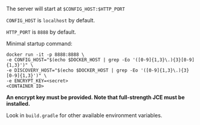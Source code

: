 The server will start at `$CONFIG_HOST:$HTTP_PORT`

`CONFIG_HOST` is `localhost` by default.

`HTTP_PORT` is `8888` by default.

Minimal startup command:
```
docker run -it -p 8888:8888 \
-e CONFIG_HOST="$(echo $DOCKER_HOST | grep -Eo '([0-9]{1,3}\.){3}[0-9]{1,3}')" \
-e DISCOVERY_HOST="$(echo $DOCKER_HOST | grep -Eo '([0-9]{1,3}\.){3}[0-9]{1,3}')" \
-e ENCRYPT_KEY=<secret>
<CONTAINER ID>
```

**An encrypt key must be provided. Note that full-strength JCE must be installed.**

Look in `build.gradle` for other available environment variables.